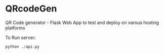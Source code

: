 # QRcodeGen
QR Code generator - Flask Web App to test and deploy on varous hosting platforms

To Run server:
```python
python ./api.py
```
